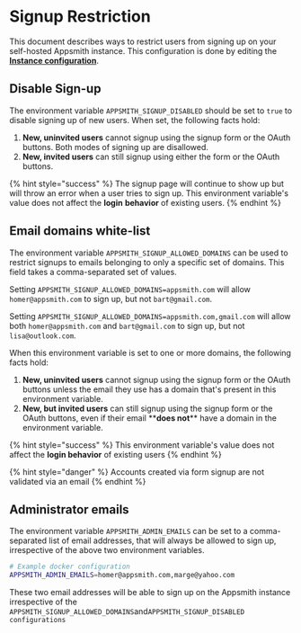 # Signup Restriction

This document describes ways to restrict users from signing up on your self-hosted Appsmith instance. This configuration is done by editing the [**Instance configuration**](./).

## Disable Sign-up

The environment variable `APPSMITH_SIGNUP_DISABLED` should be set to `true` to disable signing up of new users. When set, the following facts hold:

1. **New, uninvited users** cannot signup using the signup form or the OAuth buttons. Both modes of signing up are disallowed.
2. **New, invited users** can still signup using either the form or the OAuth buttons.

{% hint style="success" %}
The signup page will continue to show up but will throw an error when a user tries to sign up. This environment variable's value does not affect the **login** **behavior** of existing users.
{% endhint %}

## Email domains white-list

The environment variable `APPSMITH_SIGNUP_ALLOWED_DOMAINS` can be used to restrict signups to emails belonging to only a specific set of domains. This field takes a comma-separated set of values.

Setting `APPSMITH_SIGNUP_ALLOWED_DOMAINS=appsmith.com` will allow `homer@appsmith.com` to sign up, but not `bart@gmail.com`. 

Setting `APPSMITH_SIGNUP_ALLOWED_DOMAINS=appsmith.com,gmail.com` will allow both `homer@appsmith.com` and `bart@gmail.com` to sign up, but not `lisa@outlook.com`.

When this environment variable is set to one or more domains, the following facts hold:

1. **New, uninvited users** cannot signup using the signup form or the OAuth buttons unless the email they use has a domain that's present in this environment variable.
2. **New, but invited users** can still signup using the signup form or the OAuth buttons, even if their email \*\***does not**\*\* have a domain in the environment variable.

{% hint style="success" %}
This environment variable's value does not affect the **login behavior** of existing users
{% endhint %}

{% hint style="danger" %}
Accounts created via form signup are not validated via an email
{% endhint %}

## Administrator emails

The environment variable `APPSMITH_ADMIN_EMAILS` can be set to a comma-separated list of email addresses, that will always be allowed to sign up, irrespective of the above two environment variables.

```bash
# Example docker configuration
APPSMITH_ADMIN_EMAILS=homer@appsmith.com,marge@yahoo.com
```

These two email addresses will be able to sign up on the Appsmith instance irrespective of the `APPSMITH_SIGNUP_ALLOWED_DOMAINS`and`APPSMITH_SIGNUP_DISABLED configurations`

